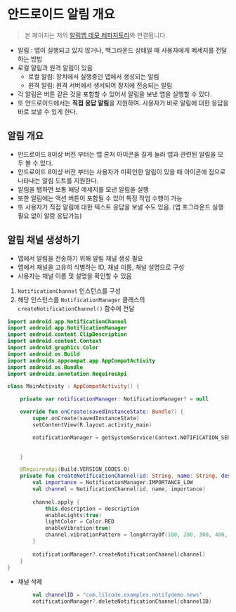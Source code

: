 # 안드로이드 알림 개요
 
> 본 페이지는 저의 [알림앱 데모 레파지토리](https://github.com/NetLSS/LocalNotifyDemo)와 연결됩니다.

- 알림 : 앱이 실행되고 있지 않거나, 백그라운드 상태일 때 사용자에게 메세지를 전달하는 방법
- 로컬 알림과 원격 알림이 있음
  - 로컬 알림: 장치에서 실행중인 앱에서 생성되는 알림
  - 원격 알림: 원격 서버에서 생서되어 장치에 전송되는 알림
- 각 알림은 버튼 같은 것을 포함할 수 있어서 알림을 보낸 앱을 실행할 수 있다.
- 또 안드로이드에서는 **직접 응답 알림**을 지원하여. 사용자가 바로 알림에 대한 응답을 바로 보낼 수 있게 한다.

## 알림 개요

- 안드로이드 8이상 버전 부터는 앱 론처 아이콘을 길게 눌러 앱과 관련된 알림을 모두 볼 수 있다.
- 안드로이드 8이상 버전 부터는 사용자가 미확인한 알림이 있을 때 아이콘에 점으로 나타내는 알림 도트를 지원한다.
- 알림을 탭하면 보통 해당 메세지를 모낸 알림을 실행
- 또한 알림에는 액션 버튼이 포함될 수 있어 특정 작업 수행이 가능
- 또 사용자가 직접 알림에 대한 텍스트 응답을 보낼 수도 있음. (앱 포그라운드 실행필요 없이 알람 응답가능)

## 알림 채널 생성하기

- 앱에서 알림을 전송하기 위해 알림 채널 생성 필요
- 앱에서 채널을 고유히 식별하는 ID, 채널 이름, 채널 설명으로 구성
- 사용자는 채널 이름 및 설명을 확인할 수 있음
1. `NotificationChannel` 인스턴스를 구성
2. 해당 인스턴스를 `NotificationManager` 클래스의 `createNotificationChannel()` 함수에 전달

```kotlin
import android.app.NotificationChannel
import android.app.NotificationManager
import android.content.ClipDescription
import android.content.Context
import android.graphics.Color
import android.os.Build
import androidx.appcompat.app.AppCompatActivity
import android.os.Bundle
import androidx.annotation.RequiresApi

class MainActivity : AppCompatActivity() {

    private var notificationManager: NotificationManager? = null

    override fun onCreate(savedInstanceState: Bundle?) {
        super.onCreate(savedInstanceState)
        setContentView(R.layout.activity_main)

        notificationManager = getSystemService(Context.NOTIFICATION_SERVICE) as NotificationManager

        
    }

    @RequiresApi(Build.VERSION_CODES.O)
    private fun createNotificationChannel(id: String, name: String, description: String) {
        val importance = NotificationManager.IMPORTANCE_LOW
        val channel = NotificationChannel(id, name, importance)
        
        channel.apply { 
            this.description = description
            enableLights(true)
            lightColor = Color.RED
            enableVibration(true)
            channel.vibrationPattern = longArrayOf(100, 200, 300, 400, 500, 400, 300, 200, 400)
        }
        
        notificationManager?.createNotificationChannel(channel)
    }
}
```

- 채널 삭제

```kotlin
        val channelID = "com.lilcode.examples.notifydemo.news"
        notificationManager?.deleteNotificationChannel(channelID)
```